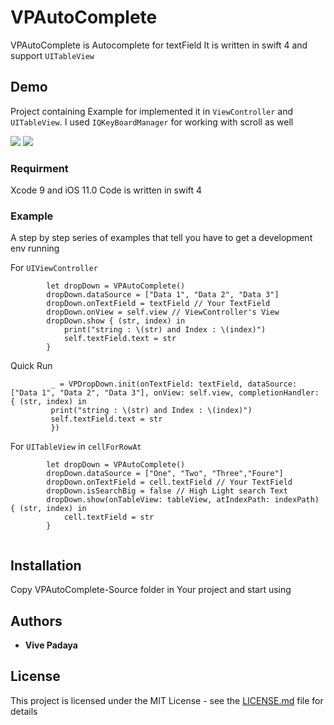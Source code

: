 # VPAutoComplete
VPAutoComplete is Autocomplete for textField
It is written in swift 4 and support `UITableView`

## Demo

Project containing Example for implemented it in `ViewController` and `UITableView`.
I used `IQKeyBoardManager` for working with scroll as well

![](https://i.imgur.com/1eEtDsP.png)
![](https://i.imgur.com/rKZ6o39.png)

### Requirment

Xcode 9 and iOS 11.0
Code is written in swift 4



### Example

A step by step series of examples that tell you have to get a development env running

For `UIViewController`

```
        let dropDown = VPAutoComplete()
        dropDown.dataSource = ["Data 1", "Data 2", "Data 3"]
        dropDown.onTextField = textField // Your TextField
        dropDown.onView = self.view // ViewController's View
        dropDown.show { (str, index) in
            print("string : \(str) and Index : \(index)")
            self.textField.text = str
        }
```

Quick Run

```
         _ = VPDropDown.init(onTextField: textField, dataSource: ["Data 1", "Data 2", "Data 3"], onView: self.view, completionHandler: { (str, index) in
         print("string : \(str) and Index : \(index)")
         self.textField.text = str
         })
```
For `UITableView` in `cellForRowAt`

```
        let dropDown = VPAutoComplete()
        dropDown.dataSource = ["One", "Two", "Three","Foure"]
        dropDown.onTextField = cell.textField // Your TextField 
        dropDown.isSearchBig = false // High Light search Text
        dropDown.show(onTableView: tableView, atIndexPath: indexPath) { (str, index) in
            cell.textField = str
        }
        
```


## Installation

Copy VPAutoComplete-Source folder in Your project and start using


## Authors
* **Vive Padaya**

## License

This project is licensed under the MIT License - see the [LICENSE.md](LICENSE.md) file for details
